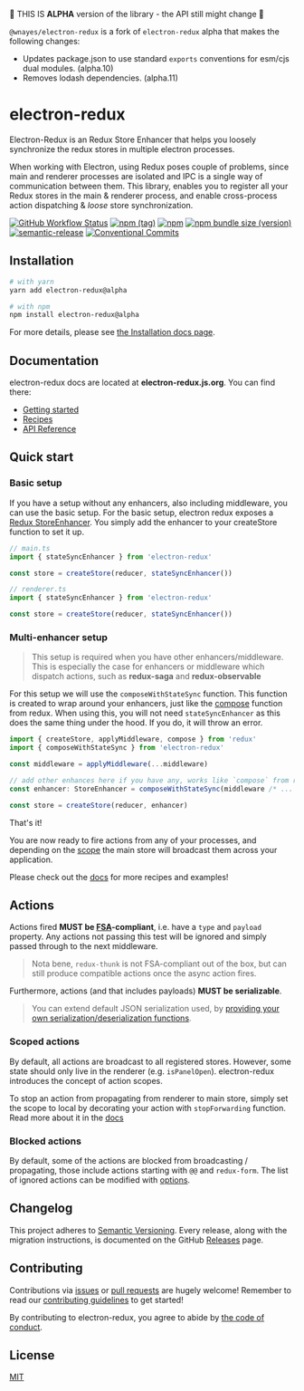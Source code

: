 🚧 THIS IS **ALPHA** version of the library - the API still might change 🚧

`@wnayes/electron-redux` is a fork of `electron-redux` alpha that makes the following changes:

-   Updates package.json to use standard `exports` conventions for esm/cjs dual modules. (alpha.10)
-   Removes lodash dependencies. (alpha.11)

# electron-redux

Electron-Redux is an Redux Store Enhancer that helps you loosely synchronize the redux stores in multiple electron processes.

When working with Electron, using Redux poses couple of problems, since main and renderer processes are isolated and IPC is a single way of communication between them. This library, enables you to register all your Redux stores in the main & renderer process, and enable cross-process action dispatching & _loose_ store synchronization.

[![GitHub Workflow Status](https://img.shields.io/github/workflow/status/klarna/electron-redux/Release)](https://github.com/klarna/electron-redux/actions?query=workflow%3ARelease)
[![npm (tag)](https://img.shields.io/npm/v/electron-redux/alpha)](https://www.npmjs.com/package/electron-redux/)
[![npm](https://img.shields.io/npm/dm/electron-redux)](https://www.npmjs.com/package/electron-redux/)
[![npm bundle size (version)](https://img.shields.io/bundlephobia/minzip/electron-redux/alpha)](https://bundlephobia.com/result?p=electron-redux)
[![semantic-release](https://img.shields.io/badge/%20%20%F0%9F%93%A6%F0%9F%9A%80-semantic--release-e10079.svg)](https://github.com/semantic-release/semantic-release)
[![Conventional Commits](https://img.shields.io/badge/Conventional%20Commits-1.0.0-yellow.svg)](https://conventionalcommits.org)

## Installation

```sh
# with yarn
yarn add electron-redux@alpha

# with npm
npm install electron-redux@alpha
```

For more details, please see [the Installation docs page](#todo).

## Documentation

electron-redux docs are located at **electron-redux.js.org**. You can find there:

-   [Getting started](#todo)
-   [Recipes](#todo)
-   [API Reference](#todo)

## Quick start

### Basic setup

If you have a setup without any enhancers, also including middleware, you can use the basic setup. For the basic setup, electron redux exposes a [Redux StoreEnhancer](https://redux.js.org/understanding/thinking-in-redux/glossary#store-enhancer). You simply add the enhancer to your createStore function to set it up.

```ts
// main.ts
import { stateSyncEnhancer } from 'electron-redux'

const store = createStore(reducer, stateSyncEnhancer())
```

```ts
// renderer.ts
import { stateSyncEnhancer } from 'electron-redux'

const store = createStore(reducer, stateSyncEnhancer())
```

### Multi-enhancer setup

> This setup is required when you have other enhancers/middleware. This is especially the case for enhancers or middleware which dispatch actions, such as **redux-saga** and **redux-observable**

For this setup we will use the `composeWithStateSync` function. This function is created to wrap around your enhancers, just like the [compose](https://redux.js.org/api/compose) function from redux. When using this, you will not need `stateSyncEnhancer` as this does the same thing under the hood. If you do, it will throw an error.

```ts
import { createStore, applyMiddleware, compose } from 'redux'
import { composeWithStateSync } from 'electron-redux'

const middleware = applyMiddleware(...middleware)

// add other enhances here if you have any, works like `compose` from redux
const enhancer: StoreEnhancer = composeWithStateSync(middleware /* ... other enhancers ... */)

const store = createStore(reducer, enhancer)
```

That's it!

You are now ready to fire actions from any of your processes, and depending on the [scope](#scoped-actions) the main store will broadcast them across your application.

Please check out the [docs](#todo) for more recipes and examples!

## Actions

Actions fired **MUST be [FSA](https://github.com/acdlite/flux-standard-action#example)-compliant**, i.e. have a `type` and `payload` property. Any actions not passing this test will be ignored and simply passed through to the next middleware.

> Nota bene, `redux-thunk` is not FSA-compliant out of the box, but can still produce compatible actions once the async action fires.

Furthermore, actions (and that includes payloads) **MUST be serializable**.

> You can extend default JSON serialization used, by [providing your own serialization/deserialization functions](#todo).

### Scoped actions

By default, all actions are broadcast to all registered stores. However, some state should only live in the renderer (e.g. `isPanelOpen`). electron-redux introduces the concept of action scopes.

To stop an action from propagating from renderer to main store, simply set the scope to local by decorating your action with `stopForwarding` function. Read more about it in the [docs](#todo)

### Blocked actions

By default, some of the actions are blocked from broadcasting / propagating, those include actions starting with `@@` and `redux-form`. The list of ignored actions can be modified with [options](#todo).

## Changelog

This project adheres to [Semantic Versioning](http://semver.org/).
Every release, along with the migration instructions, is documented on the GitHub [Releases](https://github.com/klarna/electron-redux/releases) page.

## Contributing

Contributions via [issues](https://github.com/klarna/electron-redux/issues/new) or [pull requests](https://github.com/klarna/electron-redux/compare) are hugely welcome! Remember to read our [contributing guidelines](.github/CONTRIBUTING.md) to get started!

By contributing to electron-redux, you agree to abide by [the code of conduct](.github/CODE_OF_CONDUCT.md).

## License

[MIT](LICENSE.md)
